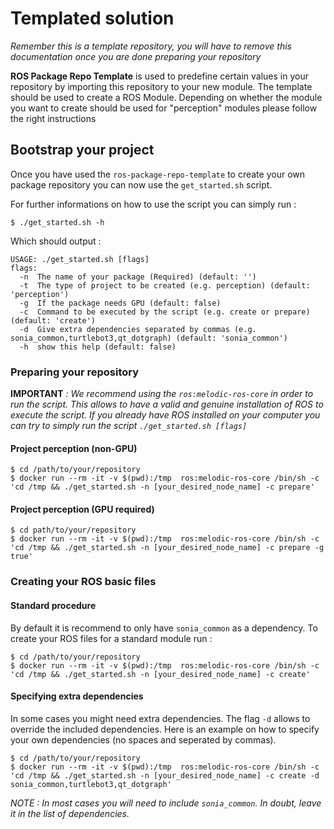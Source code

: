# Templated solution
*Remember this is a template repository, you will have to remove this documentation once you are done preparing your repository*

**ROS Package Repo Template** is used to predefine certain values in your repository by importing this repository to your new module.
The template should be used to create a ROS Module. Depending on whether the module you want to create should be used for "perception" modules please follow the right instructions

## Bootstrap your project
Once you have used the `ros-package-repo-template` to create your own package repository you can now use the `get_started.sh` script.

For further informations on how to use the script you can simply run :
```
$ ./get_started.sh -h
```
Which should output :
```
USAGE: ./get_started.sh [flags]
flags:
  -n  The name of your package (Required) (default: '')
  -t  The type of project to be created (e.g. perception) (default: 'perception')
  -g  If the package needs GPU (default: false)
  -c  Command to be executed by the script (e.g. create or prepare) (default: 'create')
  -d  Give extra dependencies separated by commas (e.g. sonia_common,turtlebot3,qt_dotgraph) (default: 'sonia_common')
  -h  show this help (default: false)
```
### Preparing your repository
**IMPORTANT** *: We recommend using the `ros:melodic-ros-core` in order to run the script. This allows to have a valid and genuine installation of ROS to execute the script.*
*If you already have ROS installed on your computer you can try to simply run the script `./get_started.sh [flags]`*

#### Project perception (non-GPU)
```
$ cd /path/to/your/repository
$ docker run --rm -it -v $(pwd):/tmp  ros:melodic-ros-core /bin/sh -c 'cd /tmp && ./get_started.sh -n [your_desired_node_name] -c prepare'
```
#### Project perception (GPU required)
```
$ cd path/to/your/repository
$ docker run --rm -it -v $(pwd):/tmp  ros:melodic-ros-core /bin/sh -c 'cd /tmp && ./get_started.sh -n [your_desired_node_name] -c prepare -g true'
```

### Creating your ROS basic files
#### Standard procedure
By default it is recommend to only have `sonia_common` as a dependency. To create your ROS files for a standard module run :
```
$ cd /path/to/your/repository
$ docker run --rm -it -v $(pwd):/tmp  ros:melodic-ros-core /bin/sh -c 'cd /tmp && ./get_started.sh -n [your_desired_node_name] -c create'
```
#### Specifying extra dependencies
In some cases you might need extra dependencies. The flag `-d` allows to override the included dependencies. Here is an example on how to specify your own dependencies (no spaces and seperated by commas).
```
$ cd /path/to/your/repository
$ docker run --rm -it -v $(pwd):/tmp  ros:melodic-ros-core /bin/sh -c 'cd /tmp && ./get_started.sh -n [your_desired_node_name] -c create -d sonia_common,turtlebot3,qt_dotgraph'
```
*NOTE : In most cases you will need to include `sonia_common`. In doubt, leave it in the list of dependencies.*
